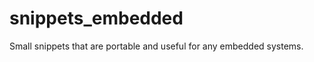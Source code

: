snippets_embedded
=================

Small snippets that are portable and useful for any embedded systems.

